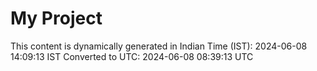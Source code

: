 # My Project

This content is dynamically generated in Indian Time (IST): 2024-06-08 14:09:13 IST
Converted to UTC: 2024-06-08 08:39:13 UTC
